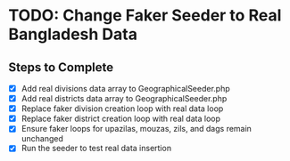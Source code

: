 # TODO: Change Faker Seeder to Real Bangladesh Data

## Steps to Complete
- [x] Add real divisions data array to GeographicalSeeder.php
- [x] Add real districts data array to GeographicalSeeder.php
- [x] Replace faker division creation loop with real data loop
- [x] Replace faker district creation loop with real data loop
- [x] Ensure faker loops for upazilas, mouzas, zils, and dags remain unchanged
- [x] Run the seeder to test real data insertion
